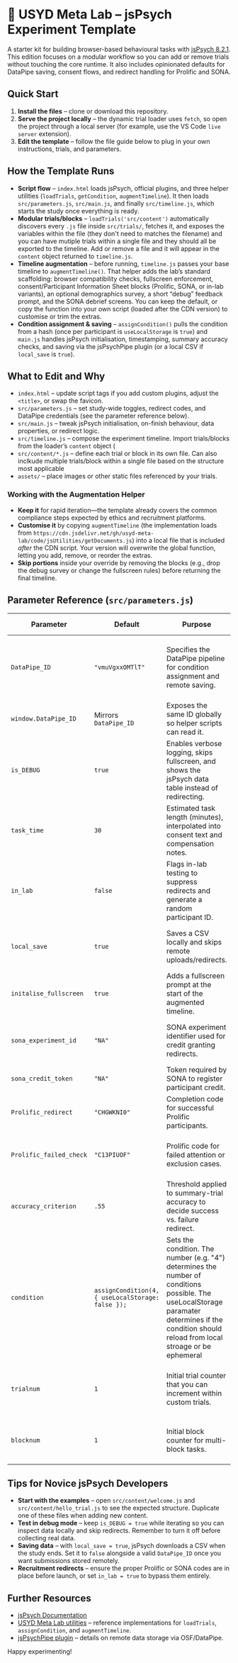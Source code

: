# 🧠 USYD Meta Lab – jsPsych Experiment Template

A starter kit for building browser-based behavioural tasks with [jsPsych 8.2.1](https://www.jspsych.org/). This edition focuses on a modular workflow so you can add or remove trials without touching the core runtime. It also includes opinionated defaults for DataPipe saving, consent flows, and redirect handling for Prolific and SONA.

## Quick Start
1. **Install the files** – clone or download this repository.
2. **Serve the project locally** – the dynamic trial loader uses `fetch`, so open the project through a local server (for example, use the VS Code `live server` extension).
3. **Edit the template** – follow the file guide below to plug in your own instructions, trials, and parameters.

## How the Template Runs
- **Script flow** – `index.html` loads jsPsych, official plugins, and three helper utilities (`loadTrials`, `getCondition`, `augmentTimeline`). It then loads `src/parameters.js`, `src/main.js`, and finally `src/timeline.js`, which starts the study once everything is ready.
- **Modular trials/blocks** – `loadTrials('src/content')` automatically discovers every `.js` file inside `src/trials/`, fetches it, and exposes the variables within the file (they don't need to matches the filename) and you can have mutiple trials within a single file and they should all be exported to the timeline. Add or remove a file and it will appear in the `content` object returned to `timeline.js`.
- **Timeline augmentation** – before running, `timeline.js` passes your base timeline to `augmentTimeline()`. That helper adds the lab’s standard scaffolding: browser compatibility checks, fullscreen enforcement, consent/Participant Information Sheet blocks (Prolific, SONA, or in-lab variants), an optional demographics survey, a short “debug” feedback prompt, and the SONA debrief screens. You can keep the default, or copy the function into your own script (loaded after the CDN version) to customise or trim the extras.
- **Condition assignment & saving** – `assignCondition()` pulls the condition from a hash (once per participant is `useLocalStorage` is `true`) and `main.js` handles jsPsych initialisation, timestamping, summary accuracy checks, and saving via the jsPsychPipe plugin (or a local CSV if `local_save` is `true`).

## What to Edit and Why
- `index.html` – update script tags if you add custom plugins, adjust the `<title>`, or swap the favicon.
- `src/parameters.js` – set study-wide toggles, redirect codes, and DataPipe credentials (see the parameter reference below).
- `src/main.js` – tweak jsPsych initialisation, on-finish behaviour, data properties, or redirect logic.
- `src/timeline.js` – compose the experiment timeline. Import trials/blocks from the loader’s `content` object (
- `src/content/*.js` – define each trial or block in its own file. Can also inclkude multiple trials/block within a single file based on the structure most applicable
- `assets/` – place images or other static files referenced by your trials.

### Working with the Augmentation Helper
- **Keep it** for rapid iteration—the template already covers the common compliance steps expected by ethics and recruitment platforms.
- **Customise it** by copying `augmentTimeline` (the implementation loads from `https://cdn.jsdelivr.net/gh/usyd-meta-lab/code/jsUtilities/getDocuments.js`) into a local file that is included *after* the CDN script. Your version will overwrite the global function, letting you add, remove, or reorder the extras.
- **Skip portions** inside your override by removing the blocks (e.g., drop the debug survey or change the fullscreen rules) before returning the final timeline.

## Parameter Reference (`src/parameters.js`)
| Parameter | Default | Purpose | When to change |
| --- | --- | --- | --- |
| `DataPipe_ID` | `"vmuVgxxOMTlT"` | Specifies the DataPipe pipeline for condition assignment and remote saving. | Replace with your own DataPipe project ID before releasing the study. |
| `window.DataPipe_ID` | Mirrors `DataPipe_ID` | Exposes the same ID globally so helper scripts can read it. | Leave as-is unless you rename the global. |
| `is_DEBUG` | `true` | Enables verbose logging, skips fullscreen, and shows the jsPsych data table instead of redirecting. | Set to `false` for pilot/production so participants see the real flow. |
| `task_time` | `30` | Estimated task length (minutes), interpolated into consent text and compensation notes. | Update when your study takes more or less time. |
| `in_lab` | `false` | Flags in-lab testing to suppress redirects and generate a random participant ID. | Set to `true` when running in a supervised setting without Prolific/SONA IDs. |
| `local_save` | `true` | Saves a CSV locally and skips remote uploads/redirects. | Switch to `false` when you are ready to push data to DataPipe/OSF. |
| `initalise_fullscreen` | `true` | Adds a fullscreen prompt at the start of the augmented timeline. | Set to `false` if fullscreen is unnecessary or clashes with your task. |
| `sona_experiment_id` | `"NA"` | SONA experiment identifier used for credit granting redirects. | Provide the real SONA experiment ID when recruiting via SONA. |
| `sona_credit_token` | `"NA"` | Token required by SONA to register participant credit. | Replace with your SONA credit token. |
| `Prolific_redirect` | `"CHGWKNI0"` | Completion code for successful Prolific participants. | Swap in the completion code from your Prolific study. |
| `Prolific_failed_check` | `"C13PIUOF"` | Prolific code for failed attention or exclusion cases. | Replace with the appropriate failure code or a custom return URL. |
| `accuracy_criterion` | `.55` | Threshold applied to summary-trial accuracy to decide success vs. failure redirect. | Adjust to match your exclusion rules or remove the check in `main.js`. |
| `condition` | `assignCondition(4, { useLocalStorage: false });` | Sets the condition. The number (e.g. "4") determines the number of conditions possible. The useLocalStorage paramater determines if the condition should reload from local stroage or be ephemeral|
| `trialnum` | `1` | Initial trial counter that you can increment within custom trials. | Optional—reset or remove if you do not track trial numbers manually. |
| `blocknum` | `1` | Initial block counter for multi-block tasks. | Adjust only if your logic requires a different starting index. |

## Tips for Novice jsPsych Developers
- **Start with the examples** – open `src/content/welcome.js` and `src/content/hello_trial.js` to see the expected structure. Duplicate one of these files when adding new content.
- **Test in debug mode** – keep `is_DEBUG = true` while iterating so you can inspect data locally and skip redirects. Remember to turn it off before collecting real data.
- **Saving data** – with `local_save = true`, jsPsych downloads a CSV when the study ends. Set it to `false` alongside a valid `DataPipe_ID` once you want submissions stored remotely.
- **Recruitment redirects** – ensure the proper Prolific or SONA codes are in place before launch, or set `in_lab = true` to bypass them entirely.

## Further Resources
- [jsPsych Documentation](https://www.jspsych.org/)
- [USYD Meta Lab utilities](https://github.com/usyd-meta-lab/code/tree/main/jsUtilities) – reference implementations for `loadTrials`, `assignCondition`, and `augmentTimeline`.
- [jsPsychPipe plugin](https://github.com/jspsych/jsPsych/tree/main/packages/plugin-pipe) – details on remote data storage via OSF/DataPipe.

Happy experimenting!

